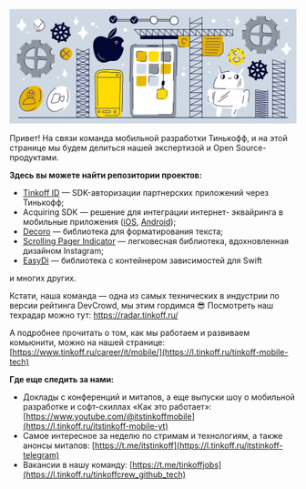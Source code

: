 ![Мобильная разработка Тинькофф](https://raw.githubusercontent.com/tinkoff-mobile-tech/.github/main/profile/tinkoff_github_cover.webp "Мобильная разработка Тинькофф")

Привет! На связи команда мобильной разработки Тинькофф, и на этой странице мы будем делиться нашей экспертизой и Open Source-продуктами.

**Здесь вы можете найти репозитории проектов:**
- [Tinkoff ID](https://github.com/tinkoff-mobile-tech/TinkoffID-iOS/) — SDK-авторизации партнерских приложений через Тинькофф;
- Acquiring SDK — решение для интеграции интернет- эквайринга в мобильные приложения ([iOS](https://github.com/tinkoff-mobile-tech/tinkoff-asdk-ios), [Android](https://github.com/tinkoff-mobile-tech/tinkoff-asdk-android));
- [Decoro](https://github.com/Tinkoff/decoro/) — библиотека для форматирования текста;
- [Scrolling Pager Indicator](https://github.com/Tinkoff/ScrollingPagerIndicator/) — легковесная библиотека, вдохновленная дизайном Instagram;
- [EasyDi](https://github.com/tinkoff-mobile-tech/EasyDi) — библиотека с контейнером зависимостей для Swift

и многих других.

Кстати, наша команда — одна из самых технических в индустрии по версии рейтинга DevCrowd, мы этим гордимся 😎 Посмотреть наш техрадар можно тут: https://radar.tinkoff.ru/ 

А подробнее прочитать о том, как мы работаем и развиваем комьюнити, можно на нашей странице: [https://www.tinkoff.ru/career/it/mobile/](https://l.tinkoff.ru/tinkoff-mobile-tech)  

**Где еще следить за нами:**
- Доклады с конференций и митапов, а еще выпуски шоу о мобильной разработке и софт-скиллах «Как это работает»: [https://www.youtube.com/@itstinkoffmobile](https://l.tinkoff.ru/itstinkoff-mobile-yt)
- Самое интересное за неделю по стримам и технологиям, а также анонсы митапов: [https://t.me/itstinkoff](https://l.tinkoff.ru/itstinkoff-telegram)
- Вакансии в нашу команду: [https://t.me/tinkoffjobs](https://l.tinkoff.ru/tinkoffcrew_github_tech)